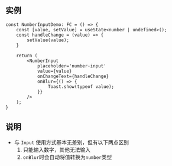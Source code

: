 ## 实例
```tsx
const NumberInputDemo: FC = () => {
    const [value, setValue] = useState<number | undefined>();
    const handleChange = (value) => {
        setValue(value);
    }

    return (
        <NumberInput
            placeholder='number-input'
            value={value}
            onChangeText={handleChange}
            onBlur={() => {
                Toast.show(typeof value);
            }}
        />
    );
}
```

## 说明
- 与 `Input` 使用方式基本无差别，但有以下两点区别
    1. 只能输入数字，其他无法输入
    2. `onBlur`时会自动将值转换为`number`类型


